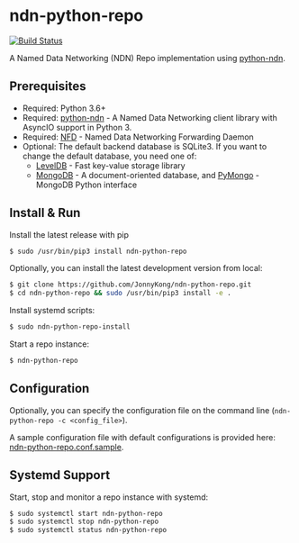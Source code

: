 # ndn-python-repo

[![Build Status](https://travis-ci.org/JonnyKong/ndn-python-repo.svg?branch=master)](https://travis-ci.org/JonnyKong/ndn-python-repo)

A Named Data Networking (NDN) Repo implementation using [python-ndn](https://github.com/zjkmxy/python-ndn).

## Prerequisites

* Required: Python 3.6+
* Required: [python-ndn](https://github.com/zjkmxy/python-ndn) - A Named Data Networking client library with AsyncIO support in Python 3.
* Required: [NFD](https://github.com/named-data/NFD) - Named Data Networking Forwarding Daemon
* Optional: The default backend database is SQLite3. If you want to change the default database, you need one of:
  * [LevelDB](https://github.com/google/leveldb) - Fast key-value storage library
  * [MongoDB](https://www.mongodb.com) - A document-oriented database, and [PyMongo](https://api.mongodb.com/python/current/) - MongoDB Python interface

## Install & Run

Install the latest release with pip

```bash
$ sudo /usr/bin/pip3 install ndn-python-repo
```
Optionally, you can install the latest development version from local:
```bash
$ git clone https://github.com/JonnyKong/ndn-python-repo.git
$ cd ndn-python-repo && sudo /usr/bin/pip3 install -e .
```
Install systemd scripts:
```bash
$ sudo ndn-python-repo-install
```
Start a repo instance:

```bash
$ ndn-python-repo
```

## Configuration

Optionally, you can specify the configuration file on the command line (`ndn-python-repo -c <config_file>`). 

A sample configuration file with default configurations is provided here: [ndn-python-repo.conf.sample](ndn_python_repo/ndn-python-repo.conf.sample).

## Systemd Support

Start, stop and monitor a repo instance with systemd:

```bash
$ sudo systemctl start ndn-python-repo
$ sudo systemctl stop ndn-python-repo
$ sudo systemctl status ndn-python-repo
```
